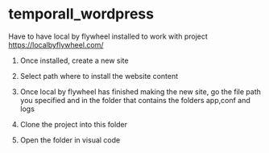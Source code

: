 # temporall_wordpress

Have to have local by flywheel installed to work with project
https://localbyflywheel.com/

1) Once installed, create a new site

2) Select path where to install the website content

3) Once local by flywheel has finished making the new site, go the file path you specified and in the folder that contains
the folders app,conf and logs 

4) Clone the project into this folder

5) Open the folder in visual code
